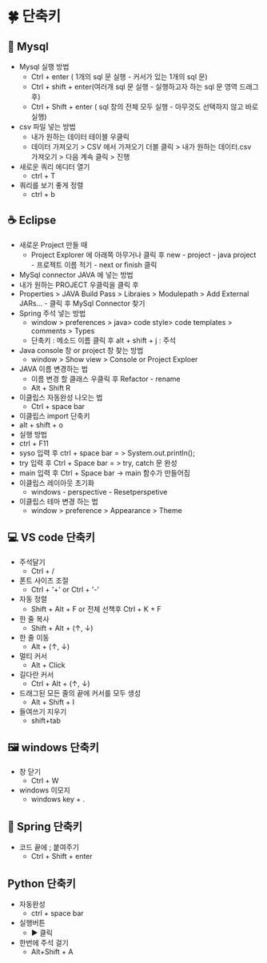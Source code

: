 # 🍀 단축키
## 🦈 Mysql
- Mysql 실행 방법
  - Ctrl + enter ( 1개의 sql 문 실행 - 커서가 있는 1개의 sql 문)
  - Ctrl + shift + enter(여러개 sql 문 실행 - 실행하고자 하는 sql 문 영역 드래그 후)
  - Ctrl + Shift + enter ( sql 창의 전체 모두 실행 - 아무것도 선택하지 않고 바로 실행)
- csv 파일 넣는 방법
  - 내가 원하는 데이터 테이블 우클릭
  - 데이터 가져오기  > CSV 에서 가져오기 더블 클릭 > 내가 원하는 데이터.csv 가져오기 > 다음 계속 클릭 > 진행
- 새로운 쿼리 에디터 열기 
  - ctrl + T
- 쿼리를 보기 좋게 정렬
  - ctrl + b
## ☕ Eclipse
- 새로운 Project 만들 때
  - Project Explorer 에 아래쪽 아무거나 클릭 후 new - project - java project - 프로젝트 이름 적기 - next or finish 클릭
-  MySql connector JAVA 에 넣는 방법
  - 내가 원하는 PROJECT 우클릭을 클릭 후
  - Properties > JAVA Build Pass > Libraies > Modulepath > Add External JARs... -  클릭 후 MySql Connector 찾기
- Spring 주석 넣는 방법
  - window > preferences > java> code style> code templates > comments > Types
  - 단축키 : 메소드 이름 클릭 후 alt + shift + j : 주석
- Java console 창 or project 창 찾는 방법
  - window > Show view > Console or Project Exploer 
- JAVA 이름 변경하는 법
  - 이름 변경 할 클래스 우클릭 후 Refactor - rename
  - Alt + Shift R 
- 이클립스 자동완성 나오는 법
  - Ctrl + space bar
- 이클립스 import 단축키
 - alt + shift + o
- 실행 방법
 - ctrl + F11
- syso 입력 후 ctrl + space bar = > System.out.println();
- try 입력 후 Ctrl + Space bar = > try, catch 문 완성
- main 입력 후 Ctrl + Space bar -> main 함수가 만들어짐
- 이클립스 레이아웃 초기화
  - windows - perspective - Resetperspetive
- 이클립스 테마 변경 하는 법
  - window > preference > Appearance > Theme


## 💻  VS code 단축키
- 주석달기
  - Ctrl + /
- 폰트 사이즈 조절
  - Ctrl + '+' or Ctrl + '-' 
- 자동 정렬
  - Shift + Alt + F or 전체 선책후 Ctrl + K + F
- 한 줄 복사
  - Shift + Alt + (↑, ↓)
- 한 줄 이동
  - Alt + (↑, ↓)
- 멀티 커서
  - Alt + Click
- 길다란 커서
  - Ctrl + Alt + (↑, ↓)
- 드래그된 모든 줄의 끝에 커서를 모두 생성
  - Alt + Shift + I
- 들여쓰기 지우기
  - shift+tab
## 🖼 windows 단축키
- 창 닫기
  - Ctrl + W
- windows 이모지
  - windows key + .

## 🌿 Spring 단축키
- 코드 끝에 ; 붙여주기
  - Ctrl + Shift + enter

## Python 단축키
- 자동완성
  - ctrl + space bar 
- 실행버튼
  - ▶ 클릭
- 한번에 주석 걸기
  - Alt+Shift + A